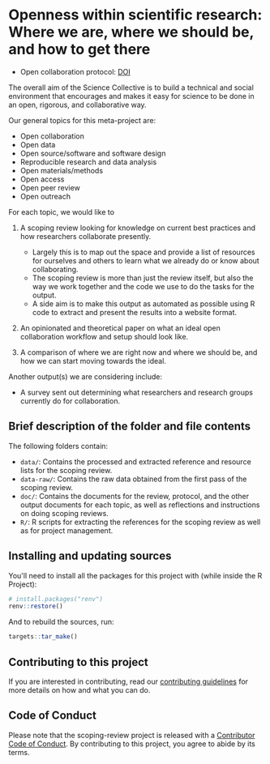 # Openness within scientific research: Where we are, where we should be, and how to get there

-   Open collaboration protocol:
    [DOI](https://doi.org/10.17605/OSF.IO/K9DR5)

The overall aim of the Science Collective is to build a technical and
social environment that encourages and makes it easy for science to be
done in an open, rigorous, and collaborative way.

Our general topics for this meta-project are:

-   Open collaboration
-   Open data
-   Open source/software and software design
-   Reproducible research and data analysis
-   Open materials/methods
-   Open access
-   Open peer review
-   Open outreach

For each topic, we would like to

1.  A scoping review looking for knowledge on current best practices and
    how researchers collaborate presently.

    -   Largely this is to map out the space and provide a list of
        resources for ourselves and others to learn what we already do
        or know about collaborating.
    -   The scoping review is more than just the review itself, but also
        the way we work together and the code we use to do the tasks for
        the output.
    -   A side aim is to make this output as automated as possible using
        R code to extract and present the results into a website format.

2.  An opinionated and theoretical paper on what an ideal open
    collaboration workflow and setup should look like.

3.  A comparison of where we are right now and where we should be, and
    how we can start moving towards the ideal.

Another output(s) we are considering include:

-   A survey sent out determining what researchers and research groups
    currently do for collaboration.

## Brief description of the folder and file contents

The following folders contain:

-   `data/`: Contains the processed and extracted reference and resource
    lists for the scoping review.
-   `data-raw/`: Contains the raw data obtained from the first pass of
    the scoping review.
-   `doc/`: Contains the documents for the review, protocol, and the
    other output documents for each topic, as well as reflections and
    instructions on doing scoping reviews.
-   `R/`: R scripts for extracting the references for the scoping review
    as well as for project management.

## Installing and updating sources

You'll need to install all the packages for this project with (while
inside the R Project):

``` r
# install.packages("renv")
renv::restore()
```

And to rebuild the sources, run:

``` r
targets::tar_make()
```

## Contributing to this project

If you are interested in contributing, read our [contributing
guidelines](CONTRIBUTING.md) for more details on how and what you can
do.

## Code of Conduct

Please note that the scoping-review project is released with a
[Contributor Code of
Conduct](https://contributor-covenant.org/version/2/0/CODE_OF_CONDUCT.html).
By contributing to this project, you agree to abide by its terms.

